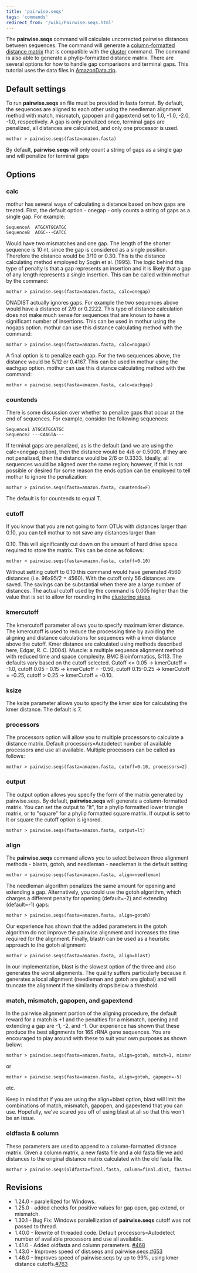 ```yaml
---
title: 'pairwise.seqs'
tags: 'commands'
redirect_from: '/wiki/Pairwise.seqs.html'
---
```

The **pairwise.seqs** command will calculate
uncorrected pairwise distances between sequences. The command will
generate a [column-formatted distance
matrix](/wiki/column-formatted_distance_matrix) that is compatible
with the [cluster](/wiki/cluster) command. The command is also able
to generate a phylip-formatted distance matrix. There are several
options for how to handle gap comparisons and terminal gaps. This
tutorial uses the data files in [
AmazonData.zip](https://mothur.s3.us-east-2.amazonaws.com/wiki/amazondata.zip).


## Default settings

To run **pairwise.seqs** an file must be provided in fasta format. By
default, the sequences are aligned to each other using the needleman
alignment method with match, mismatch, gapopen and gapextend set to 1.0,
-1.0, -2.0, -1.0, respectively. A gap is only penalized once, terminal
gaps are penalized, all distances are calculated, and only one processor
is used.

    mothur > pairwise.seqs(fasta=amazon.fasta)

By default, **pairwise.seqs** will only count a string of gaps as a single
gap and will penalize for terminal gaps

## Options

### calc

mothur has several ways of calculating a distance based on how gaps are
treated. First, the default option - onegap - only counts a string of
gaps as a single gap. For example:

    SequenceA  ATGCATGCATGC
    SequenceB  ACGC---CATCC

Would have two mismatches and one gap. The length of the shorter
sequence is 10 nt, since the gap is considered as a single position.
Therefore the distance would be 3/10 or 0.30. This is the distance
calculating method employed by Sogin et al. (1995). The logic behind
this type of penalty is that a gap represents an insertion and it is
likely that a gap of any length represents a single insertion. This can
be called within mothur by the command:

    mothur > pairwise.seqs(fasta=amazon.fasta, calc=onegap)

DNADIST actually ignores gaps. For example the two sequences above would
have a distance of 2/9 or 0.2222. This type of distance calculation does
not make much sense for sequences that are known to have a significant
number of insertions. This can be used in mothur using the nogaps
option. mothur can use this distance calculating method with the
command:

    mothur > pairwise.seqs(fasta=amazon.fasta, calc=nogaps)

A final option is to penalize each gap. For the two sequences above, the
distance would be 5/12 or 0.4167. This can be used in mothur using the
eachgap option. mothur can use this distance calculating method with the
command:

    mothur > pairwise.seqs(fasta=amazon.fasta, calc=eachgap)

### countends

There is some discussion over whether to penalize gaps that occur at the
end of sequences. For example, consider the following sequences:

    Sequence1 ATGCATGCATGC
    Sequence2 ---CAAGTA---

If terminal gaps are penalized, as is the default (and we are using the
calc=onegap option), then the distance would be 4/8 or 0.5000. If they
are not penalized, then the distance would be 2/6 or 0.3333. Ideally,
all sequences would be aligned over the same region; however, if this is
not possible or desired for some reason the ends option can be employed
to tell mothur to ignore the penalization:

    mothur > pairwise.seqs(fasta=amazon.fasta, countends=F)

The default is for countends to equal T.

### cutoff

If you know that you are not going to form OTUs with distances larger
than 0.10, you can tell mothur to not save any distances larger than

0\.10. This will significantly cut down on the amount of hard drive space
required to store the matrix. This can be done as follows:

    mothur > pairwise.seqs(fasta=amazon.fasta, cutoff=0.10)

Without setting cutoff to 0.10 this command would have generated 4560
distances (i.e. 96x95/2 = 4560). With the cutoff only 56 distances are
saved. The savings can be substantial when there are a large number of
distances. The actual cutoff used by the command is 0.005 higher than
the value that is set to allow for rounding in the [ clustering
steps](/wiki/cluster#precision).

### kmercutoff
The kmercutoff parameter allows you to specify maximum kmer distance. The kmercutoff is used to reduce the processing time by avoiding the aligning and distance calculations for sequences with a kmer distance above the cutoff. Kmer distance are calculated using methods described here, Edgar, R. C. (2004). Muscle: a multiple sequence alignment method with reduced time and space complexity. BMC Bioinformatics, 5:113. The defaults vary based on the cutoff selected. 
Cutoff <= 0.05 -> kmerCutoff = -1.0, cutoff 0.05 - 0.15 -> kmerCutoff = -0.50, cutoff 0.15-0.25 -> kmerCutoff = -0.25, cutoff > 0.25 -> kmerCutoff = -0.10.

### ksize
The ksize parameter allows you to specify the kmer size for calculating the kmer distance.  The default is 7.

### processors

The processors option will allow you to multiple processors to calculate
a distance matrix. Default processors=Autodetect number of available
processors and use all available. Multiple processors can be called as
follows:

    mothur > pairwise.seqs(fasta=amazon.fasta, cutoff=0.10, processors=2)

### output

The output option allows you specify the form of the matrix generated by
pairwise.seqs. By default, **pairwise.seqs** will generate a
column-formatted matrix. You can set the output to "lt", for a phylip
formatted lower triangle matrix, or to "square" for a phylip formatted
square matrix. If output is set to lt or square the cutoff option is
ignored.

    mothur > pairwise.seqs(fasta=amazon.fasta, output=lt)

### align

The **pairwise.seqs** command allows you to select between three alignment
methods - blastn, gotoh, and needleman - needleman is the default
setting:

    mothur > pairwise.seqs(fasta=amazon.fasta, align=needleman)

The needleman algorithm penalizes the same amount for opening and
extending a gap. Alternatively, you could use the gotoh algorithm, which
charges a different penalty for opening (default=-2) and extending
(default=-1) gaps:

    mothur > pairwise.seqs(fasta=amazon.fasta, align=gotoh)

Our experience has shown that the added parameters in the gotoh
algorithm do not improve the pairwise alignment and increases the time
required for the alignment. Finally, blastn can be used as a heuristic
approach to the gotoh alignment:

    mothur > pairwise.seqs(fasta=amazon.fasta, align=blast)

In our implementation, blast is the slowest option of the three and also
generates the worst alignments. The quality suffers particularly because
it generates a local alignment (needleman and gotoh are global) and will
truncate the alignment if the similarity drops below a threshold.

### match, mismatch, gapopen, and gapextend

In the pairwise alignment portion of the aligning procedure, the default
reward for a match is +1 and the penalties for a mismatch, opening and
extending a gap are -1, -2, and -1. Our experience has shown that these
produce the best alignments for 16S rRNA gene sequences. You are
encouraged to play around with these to suit your own purposes as shown
below:

    mothur > pairwise.seqs(fasta=amazon.fasta, align=gotoh, match=1, mismatch=-3)

or

    mothur > pairwise.seqs(fasta=amazon.fasta, align=gotoh, gapopen=-5)

etc.

Keep in mind that if you are using the align=blast option, blast will
limit the combinations of match, mismatch, gapopen, and gapextend that
you can use. Hopefully, we've scared you off of using blast at all so
that this won't be an issue.

### oldfasta & column

These parameters are used to append to a column-formatted distance
matrix. Given a column matrix, a new fasta file and a old fasta file we
add distances to the original distance matrix calculated with the old
fasta file.

    mothur > pairwise.seqs(oldfasta=final.fasta, column=final.dist, fasta=amazon.fasta) 

## Revisions

-   1.24.0 - paralellized for Windows.
-   1.25.0 - added checks for positive values for gap open, gap extend,
    or mismatch.
-   1.30.1 - Bug Fix: Windows paralellization of **pairwise.seqs** cutoff
    was not passed to thread.
-   1.40.0 - Rewrite of threaded code. Default processors=Autodetect
    number of available processors and use all available.
-   1.41.0 - Added oldfasta and column parameters.
    [\#468](https://github.com/mothur/mothur/issues/468)
-   1.43.0 - Improves speed of dist.seqs and
    pairwise.seqs.[\#653](https://github.com/mothur/mothur/issues/653)
-   1.46.0 - Improves speed of pairwise.seqs by up to 99%, using kmer distance cutoffs.[\#763](https://github.com/mothur/mothur/issues/763)
